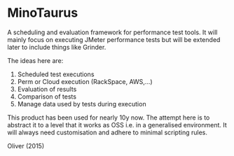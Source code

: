 # MinoTaurus
A scheduling and evaluation framework for performance test tools. It will mainly focus on executing JMeter performance tests but will be extended later to include things like Grinder.

The ideas here are:
1) Scheduled test executions
2) Perm or Cloud execution (RackSpace, AWS,...)
3) Evaluation of results
4) Comparison of tests
5) Manage data used by tests during execution 

This product has been used for nearly 10y now. The attempt here is to abstract it to a level that it works as OSS i.e. in a generalised environment. It will always need customisation and adhere to minimal scripting rules.

Oliver 
(2015)
